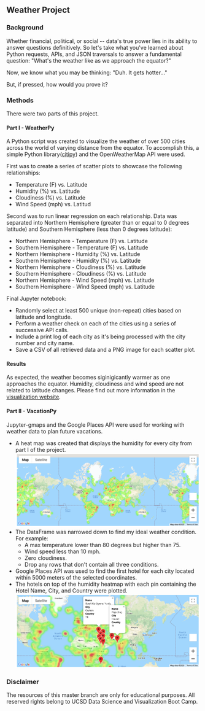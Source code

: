 ## Weather Project 
### Background
Whether financial, political, or social -- data's true power lies in its ability to answer questions definitively. So let's take what you've learned about Python requests, APIs, and JSON traversals to answer a fundamental question: "What's the weather like as we approach the equator?"

Now, we know what you may be thinking: "Duh. It gets hotter..."

But, if pressed, how would you prove it?
### Methods
There were two parts of this project.
#### Part I - WeatherPy
A Python script was created to visualize the weather of over 500 cities across the world of varying distance from the equator. To accomplish this, a simple Python library([citipy](https://pypi.org/project/citipy/)) and the OpenWeatherMap API were used.

First was to create a series of scatter plots to showcase the following relationships:
* Temperature (F) vs. Latitude
* Humidity (%) vs. Latitude
* Cloudiness (%) vs. Latitude
* Wind Speed (mph) vs. Latitud

Second was to run linear regression on each relationship. Data was separated into Northern Hemisphere (greater than or equal to 0 degrees latitude) and Southern Hemisphere (less than 0 degrees latitude):
* Northern Hemisphere - Temperature (F) vs. Latitude
* Southern Hemisphere - Temperature (F) vs. Latitude
* Northern Hemisphere - Humidity (%) vs. Latitude
* Southern Hemisphere - Humidity (%) vs. Latitude
* Northern Hemisphere - Cloudiness (%) vs. Latitude
* Southern Hemisphere - Cloudiness (%) vs. Latitude
* Northern Hemisphere - Wind Speed (mph) vs. Latitude
* Southern Hemisphere - Wind Speed (mph) vs. Latitude

Final Jupyter notebook:
* Randomly select at least 500 unique (non-repeat) cities based on latitude and longitude.
* Perform a weather check on each of the cities using a series of successive API calls.
* Include a print log of each city as it's being processed with the city number and city name.
* Save a CSV of all retrieved data and a PNG image for each scatter plot.

#### Results
As expected, the weather becomes siginigicantly warmer as one approaches the equator. Humidity, cloudiness and wind speed are not related to latitude changes.
Please find out more information in the [visualization website](https://changrita1114.github.io/Web-Design-Challenge/).
#### Part II - VacationPy 
Jupyter-gmaps and the Google Places API were used for working with weather data to plan future vacations.

* A heat map was created that displays the humidity for every city from part I of the project.
![alt heatmap](https://github.com/changrita1114/python-api-challenge/blob/master/WeatherPy/13_heatmap_01.png)
* The DataFrame was narrowed down to find my ideal weather condition. For example:
    * A max temperature lower than 80 degrees but higher than 75.
    * Wind speed less than 10 mph.
    * Zero cloudiness.
    * Drop any rows that don't contain all three conditions.
* Google Places API was used to find the first hotel for each city located within 5000 meters of the selected coordinates.
* The hotels on top of the humidity heatmap with each pin containing the Hotel Name, City, and Country were plotted.
![alt heatmap](https://github.com/changrita1114/python-api-challenge/blob/master/WeatherPy/14_heatmap_02.png)

### Disclaimer
The resources of this master branch are only for educational purposes. All reserved rights belong to UCSD Data Science and Visualization Boot Camp.
